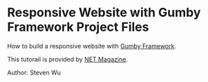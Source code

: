 Responsive Website with Gumby Framework Project Files
======================================================

How to build a responsive website with [Gumby Framework](https://github.com/GumbyFramework/Gumby). 

This tutorail is provided by [NET Magazine](http://www.creativebloq.com/net-magazine).

Author: Steven Wu  